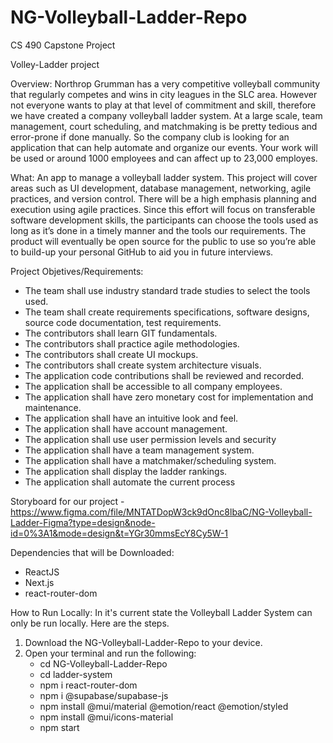 # NG-Volleyball-Ladder-Repo
CS 490 Capstone Project

Volley-Ladder project

Overview:
Northrop Grumman has a very competitive volleyball community that regularly competes and
wins in city leagues in the SLC area. However not everyone wants to play at that level of
commitment and skill, therefore we have created a company volleyball ladder system. At a
large scale, team management, court scheduling, and matchmaking is be pretty tedious and
error-prone if done manually. So the company club is looking for an application that can help
automate and organize our events. Your work will be used or around 1000 employees and can
affect up to 23,000 employes.

What:
An app to manage a volleyball ladder system.
This project will cover areas such as UI development, database management, networking, agile
practices, and version control. There will be a high emphasis planning and execution using
agile practices. Since this effort will focus on transferable software development skills, the
participants can choose the tools used as long as it’s done in a timely manner and the tools our
requirements. The product will eventually be open source for the public to use so you’re able to
build-up your personal GitHub to aid you in future interviews.

Project Objetives/Requirements:
- The team shall use industry standard trade studies to select the tools used.
- The team shall create requirements specifications, software designs, source code
documentation, test requirements.
- The contributors shall learn GIT fundamentals.
- The contributors shall practice agile methodologies.
- The contributors shall create UI mockups.
- The contributors shall create system architecture visuals.
- The application code contributions shall be reviewed and recorded.
- The application shall be accessible to all company employees.
- The application shall have zero monetary cost for implementation and maintenance.
- The application shall have an intuitive look and feel.
- The application shall have account management.
- The application shall use user permission levels and security
- The application shall have a team management system.
- The application shall have a matchmaker/scheduling system.
- The application shall display the ladder rankings.
- The application shall automate the current process

Storyboard for our project - https://www.figma.com/file/MNTATDopW3ck9dOnc8lbaC/NG-Volleyball-Ladder-Figma?type=design&node-id=0%3A1&mode=design&t=YGr30mmsEcY8Cy5W-1

Dependencies that will be Downloaded:
- ReactJS
- Next.js
- react-router-dom

How to Run Locally:
In it's current state the Volleyball Ladder System can only be run locally. Here are the steps.
1. Download the NG-Volleyball-Ladder-Repo to your device.
2. Open your terminal and run the following:
   - cd NG-Volleyball-Ladder-Repo
   - cd ladder-system
   - npm i react-router-dom
   - npm i @supabase/supabase-js
   - npm install @mui/material @emotion/react @emotion/styled
   - npm install @mui/icons-material
   - npm start
